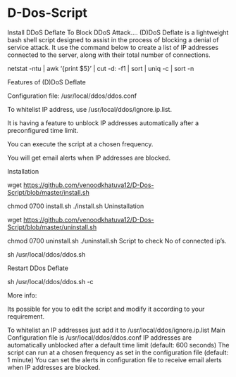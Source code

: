 # D-Dos-Script
Install DDoS Deflate To Block DDoS Attack....
(D)DoS Deflate is a lightweight bash shell script designed to assist in the process of blocking a denial of service attack. It use the command below to create a list of IP addresses connected to the server, along with their total number of connections.

netstat -ntu | awk ‘{print $5}’ | cut -d: -f1 | sort | uniq -c | sort -n

Features of (D)DoS Deflate

Configuration file: /usr/local/ddos/ddos.conf

To whitelist IP address, use /usr/local/ddos/ignore.ip.list.

It is having a feature to unblock IP addresses automatically after a preconfigured time limit.

You can execute the script at a chosen frequency.

You will get email alerts when IP addresses are blocked.

Installation

wget https://github.com/venoodkhatuva12/D-Dos-Script/blob/master/install.sh

chmod 0700 install.sh
./install.sh
Uninstallation

wget https://github.com/venoodkhatuva12/D-Dos-Script/blob/master/uninstall.sh

chmod 0700 uninstall.sh
./uninstall.sh
Script to check No of connected ip’s.

sh /usr/local/ddos/ddos.sh

Restart DDos Deflate

sh /usr/local/ddos/ddos.sh -c

More info:

Its possible for you to edit the script and modify it according to your requirement.

To whitelist an IP addresses just add it to /usr/local/ddos/ignore.ip.list
Main Configuration file is /usr/local/ddos/ddos.conf
IP addresses are automatically unblocked after a default time limit (default: 600 seconds)
The script can run at a chosen frequency as set in the configuration file (default: 1 minute)
You can set the alerts in configuration file to receive email alerts when IP addresses are blocked.
